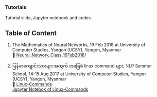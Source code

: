 ### Tutorials
Tutorial slide, Jupyter notebook and codes.

## Table of Content

1. The Mathematics of Neural Networks, 19 Feb 2018 at University of Computer Studies, Yangon (UCSY), Yangon, Myanmar  
   &#128193; [Neural_Network_Class_19Feb2018/](https://github.com/ye-kyaw-thu/Tutorials/tree/master/Neural_Network_Class_19Feb2018)

2. မြန်မာကျောင်းသားများအတွက် အခြေခံ linux command များ, NLP Summer School, 14-15 Aug 2017 at University of Computer Studies, Yangon (UCSY), Yangon, Myanmar   
&#128193; [Linux-Commands](https://github.com/ye-kyaw-thu/Tutorials/tree/master/Linux-Commands)  
[Jupyter Notebok of Linux-Commands](https://github.com/ye-kyaw-thu/Tutorials/blob/master/Linux-Commands/linux-commands.ipynb)
